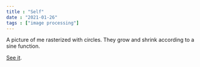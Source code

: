 ```yaml
---
title : "Self"
date : "2021-01-26"
tags : ["image processing"]
---
```


A picture of me rasterized with circles. They grow and shrink according to a sine function.
<!--more-->
[See it](/code/Self/).